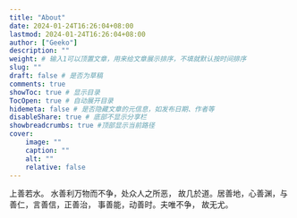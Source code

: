 ```yaml
---
title: "About"
date: 2024-01-24T16:26:04+08:00
lastmod: 2024-01-24T16:26:04+08:00
author: ["Geeko"]
description: ""
weight: # 输入1可以顶置文章，用来给文章展示排序，不填就默认按时间排序
slug: ""
draft: false # 是否为草稿
comments: true
showToc: true # 显示目录
TocOpen: true # 自动展开目录
hidemeta: false # 是否隐藏文章的元信息，如发布日期、作者等
disableShare: true # 底部不显示分享栏
showbreadcrumbs: true #顶部显示当前路径
cover:
    image: ""
    caption: ""
    alt: ""
    relative: false
---
```




上善若水。 水善利万物而不争，处众人之所恶， 故几於道。居善地，心善渊，与善仁，言善信，正善治， 事善能，动善时。夫唯不争， 故无尤。


